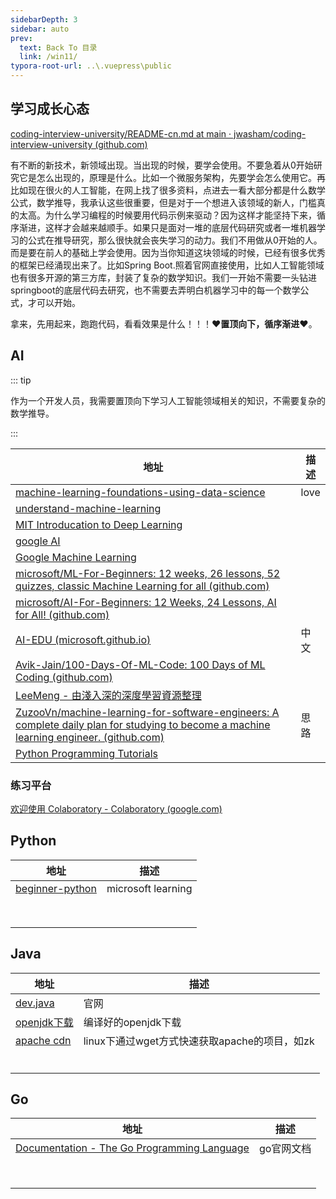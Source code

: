 ```yaml
---
sidebarDepth: 3
sidebar: auto
prev:
  text: Back To 目录
  link: /win11/
typora-root-url: ..\.vuepress\public
---
```








## 学习成长心态

[coding-interview-university/README-cn.md at main · jwasham/coding-interview-university (github.com)](https://github.com/jwasham/coding-interview-university/blob/main/translations/README-cn.md)

有不断的新技术，新领域出现。当出现的时候，要学会使用。不要急着从0开始研究它是怎么出现的，原理是什么。比如一个微服务架构，先要学会怎么使用它。再比如现在很火的人工智能，在网上找了很多资料，点进去一看大部分都是什么数学公式，数学推导，我承认这些很重要，但是对于一个想进入该领域的新人，门槛真的太高。为什么学习编程的时候要用代码示例来驱动？因为这样才能坚持下来，循序渐进，这样才会越来越顺手。如果只是面对一堆的底层代码研究或者一堆机器学习的公式在推导研究，那么很快就会丧失学习的动力。我们不用做从0开始的人。而是要在前人的基础上学会使用。因为当你知道这块领域的时候，已经有很多优秀的框架已经涌现出来了。比如Spring Boot.照着官网直接使用，比如人工智能领域也有很多开源的第三方库，封装了复杂的数学知识。我们一开始不需要一头钻进springboot的底层代码去研究，也不需要去弄明白机器学习中的每一个数学公式，才可以开始。

拿来，先用起来，跑跑代码，看看效果是什么！！！❤️**置顶向下，循序渐进**❤️。

## AI

::: tip

作为一个开发人员，我需要置顶向下学习人工智能领域相关的知识，不需要复杂的数学推导。

:::

| 地址                                                         | 描述 |
| ------------------------------------------------------------ | ---- |
| [machine-learning-foundations-using-data-science](https://learn.microsoft.com/zh-cn/training/paths/machine-learning-foundations-using-data-science/) | love |
| [understand-machine-learning](https://learn.microsoft.com/zh-cn/training/paths/understand-machine-learning/) |      |
| [MIT Introducation to Deep Learning](http://introtodeeplearning.com/) |      |
| [google AI](https://ai.google/education/)                    |      |
| [Google Machine Learning](https://developers.google.com/machine-learning/crash-course?hl=zh-cn) |      |
| [microsoft/ML-For-Beginners: 12 weeks, 26 lessons, 52 quizzes, classic Machine Learning for all (github.com)](https://github.com/microsoft/ML-For-Beginners) |      |
| [microsoft/AI-For-Beginners: 12 Weeks, 24 Lessons, AI for All! (github.com)](https://github.com/microsoft/AI-For-Beginners) |      |
| [AI-EDU (microsoft.github.io)](https://microsoft.github.io/ai-edu/index.html) | 中文 |
| [Avik-Jain/100-Days-Of-ML-Code: 100 Days of ML Coding (github.com)](https://github.com/Avik-Jain/100-Days-Of-ML-Code) |      |
| [LeeMeng - 由淺入深的深度學習資源整理](https://leemeng.tw/deep-learning-resources.html) |      |
| [ZuzooVn/machine-learning-for-software-engineers: A complete daily plan for studying to become a machine learning engineer. (github.com)](https://github.com/ZuzooVn/machine-learning-for-software-engineers) | 思路 |
| [Python Programming Tutorials](https://pythonprogramming.net/machine-learning-tutorial-python-introduction/) |      |



### 练习平台

[欢迎使用 Colaboratory - Colaboratory (google.com)](https://colab.research.google.com/)



## Python

| 地址                                                         | 描述               |
| ------------------------------------------------------------ | ------------------ |
| [beginner-python](https://learn.microsoft.com/en-au/training/paths/beginner-python/) | microsoft learning |
|                                                              |                    |
|                                                              |                    |
|                                                              |                    |
|                                                              |                    |
|                                                              |                    |
|                                                              |                    |
|                                                              |                    |
|                                                              |                    |



## Java

| 地址 | 描述 |
| ---- | ---- |
| [dev.java](https://dev.java/) | 官网 |
| [openjdk下载](https://adoptium.net/zh-CN/) | 编译好的openjdk下载 |
| [apache cdn](https://dlcdn.apache.org/) | linux下通过wget方式快速获取apache的项目，如zk |
|      |      |
|      |      |
|      |      |
|      |      |
|      |      |
|      |      |



## Go

|                             地址                             |    描述    |
| :----------------------------------------------------------: | :--------: |
| [Documentation - The Go Programming Language](https://go.dev/doc/) | go官网文档 |
|                                                              |            |
|                                                              |            |
|                                                              |            |
|                                                              |            |
|                                                              |            |
|                                                              |            |
|                                                              |            |
|                                                              |            |

